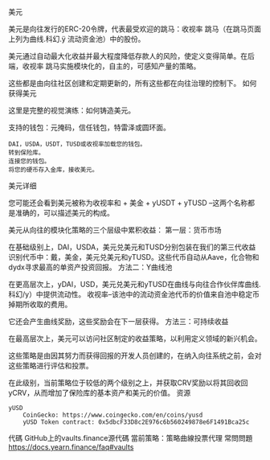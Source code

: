美元

美元是向往发行的ERC-20令牌，代表最受欢迎的跳马：收视率 跳马（在跳马页面上列为曲线.科幻.ÿ 流动资金池）中的股份。

美元通过自动最大化收益并最大程度降低存款人的风险，使定义变得简单。在后端，收视率 跳马实施模块化的，自主的，可感知产量的策略。

这些都是由向往社区创建和定期更新的，所有这些都在向往治理的控制下。
如何获得美元

这里是完整的视觉演练：如何铸造美元。

支持的钱包：元掩码，信任钱包，特雷泽或圆环面。

    DAI，USDA，USDT，TUSD或收视率加载您的钱包。
    转到保险库。
    连接您的钱包。
    将您的硬币存入金库，接收美元。

美元详细

您可能还会看到美元被称为收视率和 + 美金 + yUSDT + yTUSD –这两个名称都是准确的，可以描述美元的构成。

美元从向往的模块化策略的三个层级中累积收益：
第一层：货币市场

在基础级别上，DAI，USDA，美元兑美元和TUSD分别包装在我们的第三代收益识别代币中：戴，美金，美元兑美元和yTUSD。这些代币自动从Aave，化合物和dydx寻求最高的单资产投资回报。
方法二：Y曲线池

在更高层次上，yDAI，USD，美元兑美元和yTUSD在曲线与向往合作伙伴库曲线.科幻/y）中提供流动性。 收视率–该池中的流动资金池代币的价值来自池中稳定币掉期所收取的费用。

它还会产生曲线奖励，这些奖励会在下一层获得。
方法三：可持续收益

在最高层次上，美元可以访问社区制定的收益策略，以利用定义领域的新兴机会。

这些策略是由因其努力而获得回报的开发人员创建的，在纳入向往系统之前，会对这些策略进行评估和投票。

在此级别，当前策略位于较低的两个级别之上，并获取CRV奖励以将其回收回yCRV，从而增加了保险库的基本资产和美元的价值。
资源

    
    yUSD
        CoinGecko: https://www.coingecko.com/en/coins/yusd
        yUSD Token contract: 0x5dbcF33D8c2E976c6b560249878e6F1491Bca25c
   代碼
        GitHub上的vaults.finance源代碼
        當前策略：策略曲線投票代理
    常問問題
        https://docs.yearn.finance/faq#vaults
